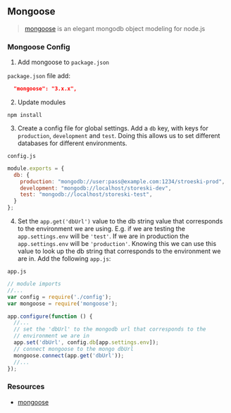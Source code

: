 ## Mongoose

> [mongoose](http://mongoosejs.com/) is an elegant mongodb object modeling for node.js

### Mongoose Config

1. Add mongoose to `package.json`

  `package.json` file add:

  ```json
    "mongoose": "3.x.x",
  ```

2. Update modules

  ```
  npm install
  ```

3. Create a config file for global settings. Add a `db` key, with keys for `production`, `development` and `test`. Doing this allows us to set different databases for different environments. 

  `config.js`

  ```javascript
  module.exports = {
    db: {
      production: "mongodb://user:pass@example.com:1234/stroeski-prod",
      development: "mongodb://localhost/storeski-dev",
      test: "mongodb://localhost/storeski-test",
    }
  };
  ```

4. Set the `app.get('dbUrl')` value to the db string value that corresponds to the environment we are using. E.g. if we are testing the `app.settings.env` will be `'test'`. If we are in production the `app.settings.env` will be `'production'`. Knowing this we can use this value to look up the db string that corresponds to the environment we are in. Add the following `app.js`:

  `app.js`

  ```javascript
  // module imports
  //...
  var config = require('./config');
  var mongoose = require('mongoose');

  app.configure(function () {
    //...
    // set the 'dbUrl' to the mongodb url that corresponds to the
    // environment we are in
    app.set('dbUrl', config.db[app.settings.env]);
    // connect mongoose to the mongo dbUrl
    mongoose.connect(app.get('dbUrl'));
    //...
  });
  ```

### Resources

- [mongoose](http://mongoosejs.com/)
